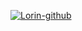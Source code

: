[![Lorin-github](https://github-readme-stats.vercel.app/api?username=Zhangyong-Tang)](https://github.com/anuraghazra/github-readme-stats)

